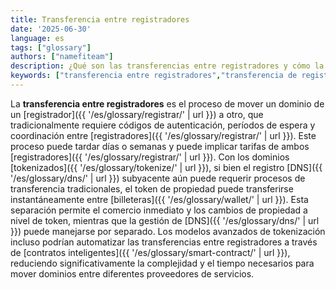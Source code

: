 ```yaml
---
title: Transferencia entre registradores
date: '2025-06-30'
language: es
tags: ["glossary"]
authors: ["namefiteam"]
description: ¿Qué son las transferencias entre registradores y cómo la tokenización simplifica el proceso?
keywords: ["transferencia entre registradores","transferencia de registrador","migración de dominio","proceso de transferencia","tokenización"]
---
```


La **transferencia entre registradores** es el proceso de mover un dominio de un [registrador]({{ '/es/glossary/registrar/' | url }}) a otro, que tradicionalmente requiere códigos de autenticación, períodos de espera y coordinación entre [registradores]({{ '/es/glossary/registrar/' | url }}). Este proceso puede tardar días o semanas y puede implicar tarifas de ambos [registradores]({{ '/es/glossary/registrar/' | url }}). Con los dominios [tokenizados]({{ '/es/glossary/tokenize/' | url }}), si bien el registro [DNS]({{ '/es/glossary/dns/' | url }}) subyacente aún puede requerir procesos de transferencia tradicionales, el token de propiedad puede transferirse instantáneamente entre [billeteras]({{ '/es/glossary/wallet/' | url }}). Esta separación permite el comercio inmediato y los cambios de propiedad a nivel de token, mientras que la gestión de [DNS]({{ '/es/glossary/dns/' | url }}) puede manejarse por separado. Los modelos avanzados de tokenización incluso podrían automatizar las transferencias entre registradores a través de [contratos inteligentes]({{ '/es/glossary/smart-contract/' | url }}), reduciendo significativamente la complejidad y el tiempo necesarios para mover dominios entre diferentes proveedores de servicios.